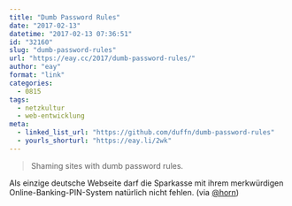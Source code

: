 ```yaml
---
title: "Dumb Password Rules"
date: "2017-02-13"
datetime: "2017-02-13 07:36:51"
id: "32160"
slug: "dumb-password-rules"
url: "https://eay.cc/2017/dumb-password-rules/"
author: "eay"
format: "link"
categories:
  - 0815
tags:
  - netzkultur
  - web-entwicklung
meta:
  - linked_list_url: "https://github.com/duffn/dumb-password-rules"
  - yourls_shorturl: "https://eay.li/2wk"
---
```


> Shaming sites with dumb password rules.

Als einzige deutsche Webseite darf die Sparkasse mit ihrem merkwürdigen Online-Banking-PIN-System natürlich nicht fehlen. (via [@horn](https://twitter.com/horn/status/831026387347701760))
